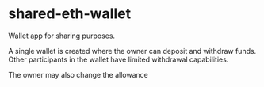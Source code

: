 # shared-eth-wallet

Wallet app for sharing purposes.

A single wallet is created where the owner can deposit and withdraw funds. Other participants in the wallet have limited withdrawal capabilities.

The owner may also change the allowance
